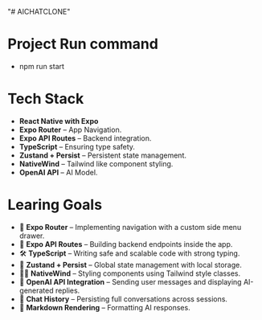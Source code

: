 "# AICHATCLONE"

# Project Run command

- npm run start

# Tech Stack

- **React Native with Expo**
- **Expo Router** – App Navigation.
- **Expo API Routes** – Backend integration.
- **TypeScript** – Ensuring type safety.
- **Zustand + Persist** – Persistent state management.
- **NativeWind** – Tailwind like component styling.
- **OpenAI API** – AI Model.

# Learing Goals

- 🧭 **Expo Router** – Implementing navigation with a custom side menu drawer.
- 🔐 **Expo API Routes** – Building backend endpoints inside the app.
- 🛠️ **TypeScript** – Writing safe and scalable code with strong typing.
- 🧵 **Zustand + Persist** – Global state management with local storage.
- 🧑‍🎨 **NativeWind** – Styling components using Tailwind style classes.
- 🧠 **OpenAI API Integration** – Sending user messages and displaying AI-generated replies.
- 💬 **Chat History** – Persisting full conversations across sessions.
- 📝 **Markdown Rendering** – Formatting AI responses.
